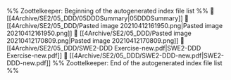 %% Zoottelkeeper: Beginning of the autogenerated index file list  %%
📄 [[4Archive/SE2/05_DDD/05DDDSummary|05DDDSummary]]
📄 [[4Archive/SE2/05_DDD/Pasted image 20210412161950.png|Pasted image 20210412161950.png]]
📄 [[4Archive/SE2/05_DDD/Pasted image 20210412170809.png|Pasted image 20210412170809.png]]
📄 [[4Archive/SE2/05_DDD/SWE2-DDD Exercise-new.pdf|SWE2-DDD Exercise-new.pdf]]
📄 [[4Archive/SE2/05_DDD/SWE2-DDD-new.pdf|SWE2-DDD-new.pdf]]
%% Zoottelkeeper: End of the autogenerated index file list  %%
